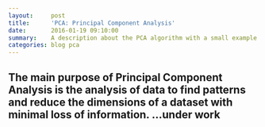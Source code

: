 ```yaml
---
layout:     post
title:      'PCA: Principal Component Analysis'
date:       2016-01-19 09:10:00
summary:    A description about the PCA algorithm with a small example.
categories: blog pca
---
```


The main purpose of Principal Component Analysis is the analysis of data to
find patterns and reduce the dimensions of a dataset with minimal loss of
information.
...under work
---
